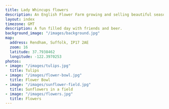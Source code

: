 ```yaml
---
title: Lady Whincups flowers
description: An English Flower Farm growing and selling beautiful seasonal flowers, located in the Alde Valley.
layout: index
timezone: GMT
description: A fun filled day with friends and beer.
background_image: "/images/background.jpg"
map:
  address: Rendham, Suffolk, IP17 2AE
  zoom: 16
  latitude: 37.7938462
  longitude: -122.3970253
photos:
- image: "/images/tulips.jpg"
  title: Tulips
- image: "/images/flower-bowl.jpg"
  title: Flower Bowl
- image: "/images/sunflower-field.jpg"
  title: Sunflowers in a field
- image: "/images/flowers.jpg"
  title: Flowers
---
```


